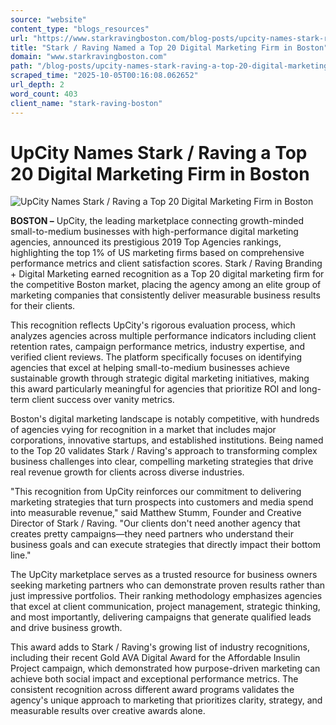 ```yaml
---
source: "website"
content_type: "blogs_resources"
url: "https://www.starkravingboston.com/blog-posts/upcity-names-stark-raving-a-top-20-digital-marketing-firm-in-boston"
title: "Stark / Raving Named a Top 20 Digital Marketing Firm in Boston"
domain: "www.starkravingboston.com"
path: "/blog-posts/upcity-names-stark-raving-a-top-20-digital-marketing-firm-in-boston"
scraped_time: "2025-10-05T00:16:08.062652"
url_depth: 2
word_count: 403
client_name: "stark-raving-boston"
---
```


# UpCity Names Stark / Raving a Top 20 Digital Marketing Firm in Boston

![UpCity Names Stark / Raving a Top 20 Digital Marketing Firm in Boston](https://cdn.prod.website-files.com/6852de2e552bb514abb3a0cd/68770c163072364baf1b20e1_685d6001bf6bf8003f5ce73f_upcity-digital-marketing.webp)

**BOSTON –** UpCity, the leading marketplace connecting growth-minded small-to-medium businesses with high-performance digital marketing agencies, announced its prestigious 2019 Top Agencies rankings, highlighting the top 1% of US marketing firms based on comprehensive performance metrics and client satisfaction scores. Stark / Raving Branding + Digital Marketing earned recognition as a Top 20 digital marketing firm for the competitive Boston market, placing the agency among an elite group of marketing companies that consistently deliver measurable business results for their clients.

This recognition reflects UpCity's rigorous evaluation process, which analyzes agencies across multiple performance indicators including client retention rates, campaign performance metrics, industry expertise, and verified client reviews. The platform specifically focuses on identifying agencies that excel at helping small-to-medium businesses achieve sustainable growth through strategic digital marketing initiatives, making this award particularly meaningful for agencies that prioritize ROI and long-term client success over vanity metrics.

Boston's digital marketing landscape is notably competitive, with hundreds of agencies vying for recognition in a market that includes major corporations, innovative startups, and established institutions. Being named to the Top 20 validates Stark / Raving's approach to transforming complex business challenges into clear, compelling marketing strategies that drive real revenue growth for clients across diverse industries.

"This recognition from UpCity reinforces our commitment to delivering marketing strategies that turn prospects into customers and media spend into measurable revenue," said Matthew Stumm, Founder and Creative Director of Stark / Raving. "Our clients don't need another agency that creates pretty campaigns—they need partners who understand their business goals and can execute strategies that directly impact their bottom line."

The UpCity marketplace serves as a trusted resource for business owners seeking marketing partners who can demonstrate proven results rather than just impressive portfolios. Their ranking methodology emphasizes agencies that excel at client communication, project management, strategic thinking, and most importantly, delivering campaigns that generate qualified leads and drive business growth.

This award adds to Stark / Raving's growing list of industry recognitions, including their recent Gold AVA Digital Award for the Affordable Insulin Project campaign, which demonstrated how purpose-driven marketing can achieve both social impact and exceptional performance metrics. The consistent recognition across different award programs validates the agency's unique approach to marketing that prioritizes clarity, strategy, and measurable results over creative awards alone.